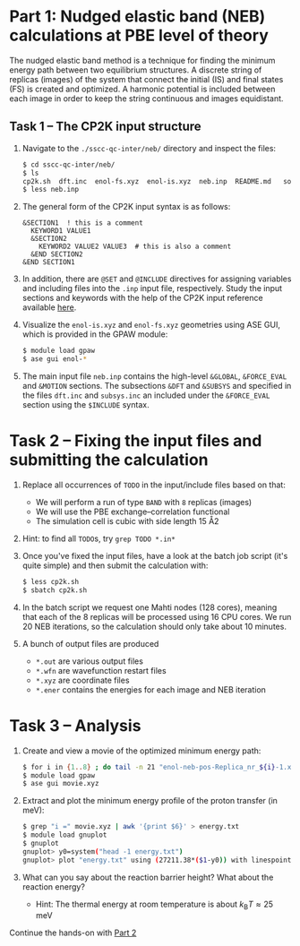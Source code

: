 # Part 1: Nudged elastic band (NEB) calculations at PBE level of theory

The nudged elastic band method is a technique for finding the minimum energy
path between two equilibrium structures. A discrete string of replicas (images)
of the system that connect the initial (IS) and final states (FS) is created
and optimized. A harmonic potential is included between each image in order to
keep the string continuous and images equidistant.

## Task 1 – The CP2K input structure

1. Navigate to the `./sscc-qc-inter/neb/` directory and inspect the files:
   
   ```bash
   $ cd sscc-qc-inter/neb/
   $ ls
   cp2k.sh  dft.inc  enol-fs.xyz  enol-is.xyz  neb.inp  README.md	solution  subsys.inc
   $ less neb.inp
   ```

2. The general form of the CP2K input syntax is as follows:
   
   ```
   &SECTION1  ! this is a comment
     KEYWORD1 VALUE1
     &SECTION2
       KEYWORD2 VALUE2 VALUE3  # this is also a comment
     &END SECTION2
   &END SECTION1
   ```

3. In addition, there are `@SET` and `@INCLUDE` directives for assigning variables
   and including files into the `.inp` input file, respectively. Study the input
   sections and keywords with the help of the CP2K input reference available
   [here](https://manual.cp2k.org).
4. Visualize the `enol-is.xyz` and `enol-fs.xyz` geometries using ASE GUI, which
   is provided in the GPAW module:

   ```bash
   $ module load gpaw
   $ ase gui enol-*
   ```

5. The main input file `neb.inp` contains the high-level `&GLOBAL`, `&FORCE_EVAL`
   and `&MOTION` sections. The subsections `&DFT` and `&SUBSYS` and specified in
   the files `dft.inc` and `subsys.inc` an included under the `&FORCE_EVAL` section
   using the `$INCLUDE` syntax.

# Task 2 – Fixing the input files and submitting the calculation

1. Replace all occurrences of `TODO` in the input/include files based on that:
   * We will perform a run of type `BAND` with `8` replicas (images)
   * We will use the PBE exchange–correlation functional
   * The simulation cell is cubic with side length 15 Å2
2. Hint: to find all `TODO`s, try `grep TODO *.in*`
3. Once you've fixed the input files, have a look at the batch job script 
   (it's quite simple) and then submit the calculation with:
   
   ```bash
   $ less cp2k.sh
   $ sbatch cp2k.sh
   ```

4. In the batch script we request one Mahti nodes (128 cores), meaning that each
   of the 8 replicas will be processed using 16 CPU cores. We run 20 NEB iterations,
   so the calculation should only take about 10 minutes.
5. A bunch of output files are produced
   * `*.out` are various output files
   * `*.wfn` are wavefunction restart files
   * `*.xyz` are coordinate files
   * `*.ener` contains the energies for each image and NEB iteration

# Task 3 – Analysis

1. Create and view a movie of the optimized minimum energy path:
   
   ```bash
   $ for i in {1..8} ; do tail -n 21 "enol-neb-pos-Replica_nr_${i}-1.xyz" >> movie.xyz ; done
   $ module load gpaw
   $ ase gui movie.xyz
   ```

2. Extract and plot the minimum energy profile of the proton transfer (in meV):
   
   ```bash
   $ grep "i =" movie.xyz | awk '{print $6}' > energy.txt
   $ module load gnuplot
   $ gnuplot
   gnuplot> y0=system("head -1 energy.txt")
   gnuplot> plot "energy.txt" using (27211.38*($1-y0)) with linespoints
   ```

3. What can you say about the reaction barrier height? What about the reaction
   energy?
   * Hint: The thermal energy at room temperature is about $k_\mathrm{B}T\approx25$ meV

Continue the hands-on with [Part 2](../vib/README.md)